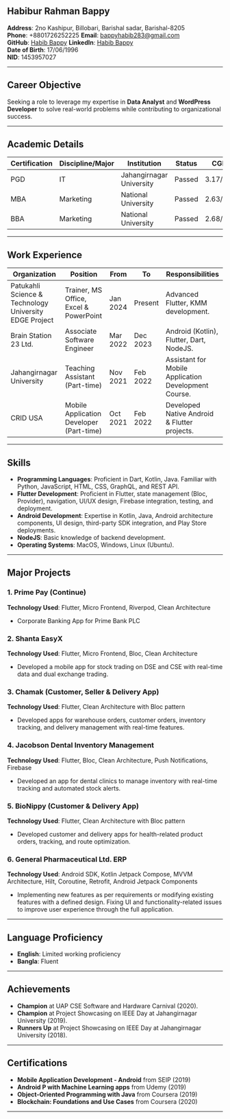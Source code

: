 ## Habibur Rahman Bappy

**Address**: 2no Kashipur, Billobari, Barishal sadar, Barishal-8205  
**Phone**: +8801726252225 
**Email**: bappyhabib283@gmail.com  
**GitHub**: [Habib Bappy](https://github.com/Habib-Bappy-1996)
**LinkedIn**: [Habib Bappy](https://www.linkedin.com/in/habibur-rahman-99aa83129/)  
**Date of Birth**: 17/06/1996  
**NID**: 1453957027  

---

## Career Objective

Seeking a role to leverage my expertise in **Data Analyst** and **WordPress Developer** to solve real-world problems while contributing to organizational success.

---

## Academic Details

| **Certification** | **Discipline/Major** | **Institution**                 | **Status** | **CGPA** | **Passing**  |
|-------------------|----------------------|----------------------------------|------------|----------|--------------|
| PGD               | IT                   | Jahangirnagar University       | Passed     | 3.17/4.00| April 2024     |
| MBA               | Marketing            | National University              | Passed     | 2.63/4.00| May 2021     |
| BBA               | Marketing            | National University              | Passed     | 2.68/4.00| May 2018     |

---

## Work Experience

| **Organization**            | **Position**               | **From**       | **To**         | **Responsibilities**                               |
|-----------------------------|----------------------------|----------------|----------------|----------------------------------------------------|
| Patukahli Science & Technology University  EDGE Project  | Trainer, MS Office, Excel & PowerPoint | Jan 2024          | Present          | Advanced Flutter, KMM development.      |
| Brain Station 23 Ltd.        | Associate Software Engineer| Mar 2022       | Dec 2023       | Android (Kotlin), Flutter, Dart, NodeJS.           |
| Jahangirnagar University     | Teaching Assistant (Part-time) | Nov 2021  | Feb 2022       | Assistant for Mobile Application Development Course.|
| CRID USA                    | Mobile Application Developer (Part-time)| Oct 2021 | Feb 2022 | Developed Native Android & Flutter projects.       |

---

## Skills

- **Programming Languages**: Proficient in Dart, Kotlin, Java. Familiar with Python, JavaScript, HTML, CSS, GraphQL, and REST API.
- **Flutter Development**: Proficient in Flutter, state management (Bloc, Provider), navigation, UI/UX design, Firebase integration, testing, and deployment.
- **Android Development**: Expertise in Kotlin, Java, Android architecture components, UI design, third-party SDK integration, and Play Store deployments.
- **NodeJS**: Basic knowledge of backend development.
- **Operating Systems**: MacOS, Windows, Linux (Ubuntu).

---

## Major Projects
### 1. Prime Pay (Continue)
**Technology Used**: Flutter, Micro Frontend, Riverpod, Clean Architecture  
- Corporate Banking App for Prime Bank PLC
  
### 2. Shanta EasyX  
**Technology Used**: Flutter, Micro Frontend, Bloc, Clean Architecture  
- Developed a mobile app for stock trading on DSE and CSE with real-time data and dual exchange trading.

### 3. Chamak (Customer, Seller & Delivery App)  
**Technology Used**: Flutter, Clean Architecture with Bloc pattern  
- Developed apps for warehouse orders, customer orders, inventory tracking, and delivery management with real-time features.

### 4. Jacobson Dental Inventory Management  
**Technology Used**: Flutter, Bloc, Clean Architecture, Push Notifications, Firebase  
- Developed an app for dental clinics to manage inventory with real-time tracking and automated stock alerts.

### 5. BioNippy (Customer & Delivery App)  
**Technology Used**: Flutter, Clean Architecture with Bloc pattern  
- Developed customer and delivery apps for health-related product orders, tracking, and route optimization.

### 6. General Pharmaceutical Ltd. ERP 
**Technology Used**: Android SDK, Kotlin Jetpack Compose, MVVM Architecture, Hilt, Coroutine, Retrofit, Android Jetpack Components 
- Implementing new features as per requirements or modifying existing features with a defined design. Fixing UI and functionality-related issues to improve user experience through the full application.
---

## Language Proficiency

- **English**: Limited working proficiency  
- **Bangla**: Fluent  

---

## Achievements

- **Champion** at UAP CSE Software and Hardware Carnival (2020).  
- **Champion** at Project Showcasing on IEEE Day at Jahangirnagar University (2019).  
- **Runners Up** at Project Showcasing on IEEE Day at Jahangirnagar University (2018).

---

## Certifications

- **Mobile Application Development - Android** from SEIP (2019)  
- **Android P with Machine Learning apps** from Udemy (2019)  
- **Object-Oriented Programming with Java** from Coursera (2019)  
- **Blockchain: Foundations and Use Cases** from Coursera (2020)

---
